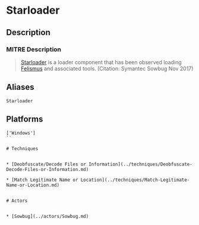 
# Starloader

## Description

### MITRE Description

> [Starloader](https://attack.mitre.org/software/S0188) is a loader component that has been observed loading [Felismus](https://attack.mitre.org/software/S0171) and associated tools. (Citation: Symantec Sowbug Nov 2017)

## Aliases

```
Starloader
```

## Platforms

```
['Windows']
``

# Techniques


* [Deobfuscate/Decode Files or Information](../techniques/Deobfuscate-Decode-Files-or-Information.md)

* [Match Legitimate Name or Location](../techniques/Match-Legitimate-Name-or-Location.md)
    

# Actors


* [Sowbug](../actors/Sowbug.md)

